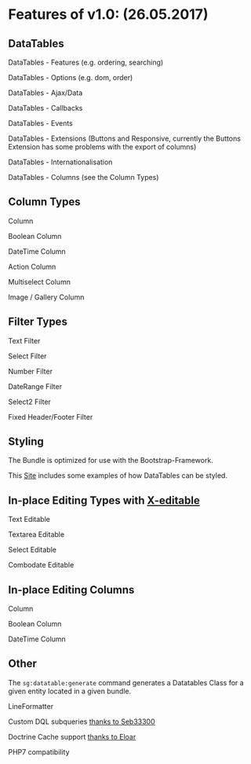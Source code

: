 # Features of v1.0: (26.05.2017)

## DataTables

DataTables - Features (e.g. ordering, searching)

DataTables - Options (e.g. dom, order)

DataTables - Ajax/Data

DataTables - Callbacks 

DataTables - Events

DataTables - Extensions (Buttons and Responsive, currently the Buttons Extension has some problems with the export of columns)

DataTables - Internationalisation

DataTables - Columns (see the Column Types)

## Column Types

Column

Boolean Column

DateTime Column

Action Column

Multiselect Column

Image / Gallery Column

## Filter Types

Text Filter

Select Filter

Number Filter

DateRange Filter

Select2 Filter

Fixed Header/Footer Filter

## Styling

The Bundle is optimized for use with the Bootstrap-Framework.

This [Site](https://datatables.net/examples/styling/index.html) includes some examples of how DataTables can be styled.

## In-place Editing Types with [X-editable](http://vitalets.github.io/x-editable/)

Text Editable

Textarea Editable

Select Editable

Combodate Editable

## In-place Editing Columns

Column

Boolean Column

DateTime Column

## Other

The `sg:datatable:generate` command generates a Datatables Class for a given entity located in a given bundle.

LineFormatter

Custom DQL subqueries [thanks to Seb33300](https://github.com/Seb33300)

Doctrine Cache support [thanks to Eloar](https://github.com/Eloar)

PHP7 compatibility
